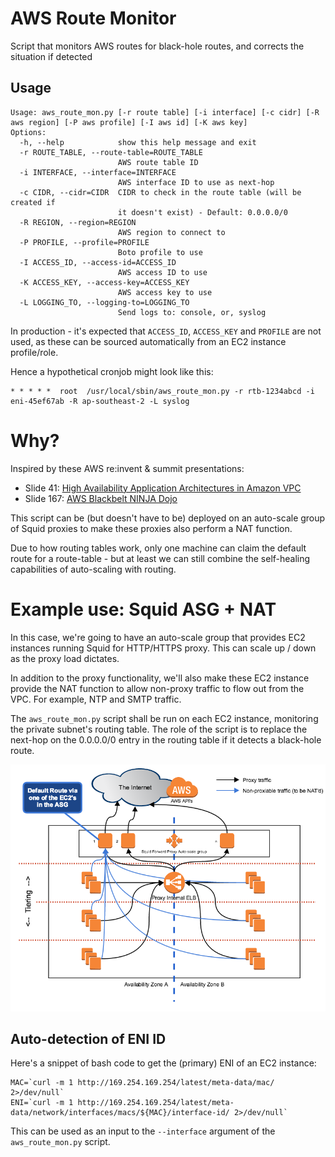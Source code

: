 # AWS Route Monitor
Script that monitors AWS routes for black-hole routes, and corrects the situation if detected

## Usage
```
Usage: aws_route_mon.py [-r route table] [-i interface] [-c cidr] [-R aws region] [-P aws profile] [-I aws id] [-K aws key]
Options:
  -h, --help            show this help message and exit
  -r ROUTE_TABLE, --route-table=ROUTE_TABLE
                        AWS route table ID
  -i INTERFACE, --interface=INTERFACE
                        AWS interface ID to use as next-hop
  -c CIDR, --cidr=CIDR  CIDR to check in the route table (will be created if
                        it doesn't exist) - Default: 0.0.0.0/0
  -R REGION, --region=REGION
                        AWS region to connect to
  -P PROFILE, --profile=PROFILE
                        Boto profile to use
  -I ACCESS_ID, --access-id=ACCESS_ID
                        AWS access ID to use
  -K ACCESS_KEY, --access-key=ACCESS_KEY
                        AWS access key to use
  -L LOGGING_TO, --logging-to=LOGGING_TO
                        Send logs to: console, or, syslog
```

In production - it's expected that `ACCESS_ID`, `ACCESS_KEY` and `PROFILE` are not used, as these can be sourced automatically from an EC2 instance profile/role.

Hence a hypothetical cronjob might look like this:
```
* * * * *  root  /usr/local/sbin/aws_route_mon.py -r rtb-1234abcd -i eni-45ef67ab -R ap-southeast-2 -L syslog
```

# Why?
Inspired by these AWS re:invent & summit presentations:
* Slide 41: [High Availability Application Architectures in Amazon VPC](http://www.slideshare.net/AmazonWebServices/high-availability-application-architectures-in-amazon-vpc-arc202-aws-reinvent-2013)
* Slide 167: [AWS Blackbelt NINJA Dojo](http://www.slideshare.net/AmazonWebServices/aws-blackbelt-ninja-dojo-dean-samuels)

This script can be (but doesn't have to be) deployed on an auto-scale group of Squid proxies to make these proxies also perform a NAT function.

Due to how routing tables work, only one machine can claim the default route for a route-table - but at least we can still combine the self-healing capabilities of auto-scaling with routing.

# Example use: Squid ASG + NAT
In this case, we're going to have an auto-scale group that provides EC2 instances running Squid for HTTP/HTTPS proxy.  This can scale up / down as the proxy load dictates.

In addition to the proxy functionality, we'll also make these EC2 instance provide the NAT function to allow non-proxy traffic to flow out from the VPC.  For example, NTP and SMTP traffic.

The `aws_route_mon.py` script shall be run on each EC2 instance, monitoring the private subnet's routing table.  The role of the script is to replace the next-hop on the 0.0.0.0/0 entry in the routing table if it detects a black-hole route.

![Squid ASG + NAT diagram](https://raw.githubusercontent.com/auspost/aws-route-mon/master/squid_nat.png)

## Auto-detection of ENI ID
Here's a snippet of bash code to get the (primary) ENI of an EC2 instance:

```
MAC=`curl -m 1 http://169.254.169.254/latest/meta-data/mac/ 2>/dev/null`
ENI=`curl -m 1 http://169.254.169.254/latest/meta-data/network/interfaces/macs/${MAC}/interface-id/ 2>/dev/null`
```

This can be used as an input to the `--interface` argument of the `aws_route_mon.py` script.
